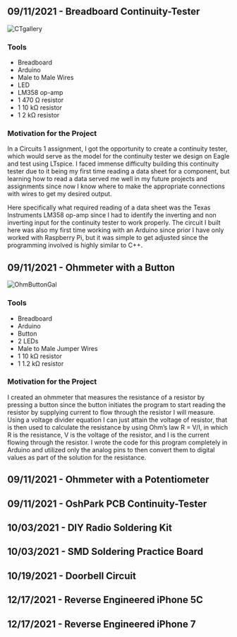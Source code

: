 ## 09/11/2021 - Breadboard Continuity-Tester

![CTgallery](https://user-images.githubusercontent.com/87344382/185779350-185145b6-5769-498a-9d1b-93b3b8d7083a.png)

<h3>Tools</h3>
<ul>
  <li>Breadboard</li>
  <li>Arduino</li>
  <li>Male to Male Wires</li>
  <li>LED</li>
  <li>LM358 op-amp</li>
  <li>1 470 <span>&#8486;</span> resistor</li>
  <li>1 10 k<span>&#8486;</span> resistor</li>
  <li>1 2 k<span>&#8486;</span> resistor</li>
  
</ul>  

<h3>Motivation for the Project</h3>

In a Circuits 1 assignment, I got the opportunity to create a continuity tester, which would serve as the model for the continuity tester we design on Eagle and test using LTspice. I faced immense difficulty building this continuity tester due to it being my first time reading a data sheet for a component, but learning how to read a data served me well in my future projects and assignments since now I know where to make the appropriate connections with wires to get my desired output. 

Here specifically what required reading of a data sheet was the Texas Instruments LM358 op-amp since I had to identify the inverting and non inverting input for the continuity tester to work properly. The circuit I built here was also my first time working with an Arduino since prior I have only worked with Raspberry Pi, but it was simple to get adjusted since the programming involved is highly similar to C++.

## 09/11/2021 - Ohmmeter with a Button

![OhmButtonGal](https://user-images.githubusercontent.com/87344382/185779415-656a6c1b-4724-480b-97d4-58594b4ba95c.png)

<h3>Tools</h3>
<ul>
  <li>Breadboard</li>
  <li>Arduino</li>
  <li>Button</li>
  <li>2 LEDs </li>
  <li>Male to Male Jumper Wires </li>
  <li>1 10 k<span>&#8486;</span> resistor </li>
  <li>1 1.2 k<span>&#8486;</span> resistor </li>
</ul>


<h3>Motivation for the Project</h3>

I created an ohmmeter that measures the resistance of a resistor by pressing a button since the button initiates the program to start reading the resistor by supplying current to flow through the resistor I will measure. Using a voltage divider equation I can just attain the voltage of resistor, that is then used to calculate the resistance by using Ohm’s law R = V/I, in which R is the resistance, V is the voltage of the resistor, and I is the current flowing through the resistor. I wrote the code for this program completely in Arduino and utilized only the analog pins to then convert them to digital values as part of the solution for the resistance.

## 09/11/2021 - Ohmmeter with a Potentiometer

## 09/11/2021 - OshPark PCB Continuity-Tester 

## 10/03/2021 - DIY Radio Soldering Kit

## 10/03/2021 - SMD Soldering Practice Board

## 10/19/2021 - Doorbell Circuit

## 12/17/2021 - Reverse Engineered iPhone 5C

## 12/17/2021 - Reverse Engineered iPhone 7

